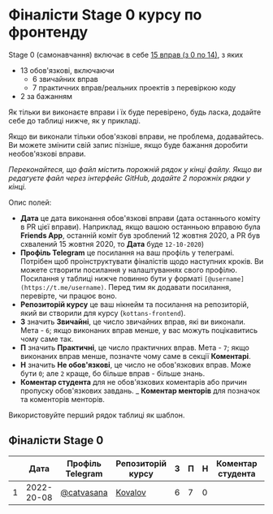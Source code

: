 # Фіналісти Stage 0 курсу по фронтенду

Stage 0 (самонавчання) включає в себе
[15 вправ (з 0 по 14)](https://github.com/kottans/frontend/blob/master/contents.md),
з яких

- 13 обов'язкові, включаючи
  - 6 звичайних вправ
  - 7 практичних вправ/реальних проектів з перевіркою коду
- 2 за бажанням

Як тільки ви виконаєте вправи і їх буде перевірено, будь ласка,
додайте себе до таблиці нижче, як у прикладі.

Якщо ви виконали тільки обов'язкові вправи, не проблема, додавайтесь. Ви можете
змінити свій запис пізніше, якщо буде бажання доробити необов'язкові вправи.

_Переконайтеся, що файл містить порожній рядок у кінці файлу._
_Якщо ви редагуєте файл через інтерфейс GitHub, додайте 2 порожніх рядки у кінці._

Опис полей:

- **Дата** це дата виконання обов'язкові вправи (дата останнього коміту
  в PR цієї вправи). Наприклад, якщо вашою останньою вправою була **Friends App**,
  останній коміт був зроблений 12 жовтня 2020, а PR був схвалений 15 жовтня 2020,
  то **Дата** буде `12-10-2020`)
- **Профіль Telegram** це посилання на ваш профіль у телеграмі.
  Потрібен щоб проінструктувати фіналістів щодо наступних кроків.
  Ви можете створити посилання у налаштуваннях свого профілю.
  Посилання у таблиці нижче повинно бути у форматі `[@username](https://t.me/username)`.
  Перед тим як додавати посилання, перевірте, чи працює воно.
- **Репозиторій курсу** це ваш нікнейм та посилання на репозиторій, який ви створили для курсу
  (`kottans-frontend`).
- **З** значить **Звичайні**, це число звичайних вправ, які ви виконали. Мета -
  `6`; якщо виконаних вправ менше, у вас можуть поцікавитись чому саме так.
- **П** значить **Практичні**, це число практичних вправ. Мета - `7`; якщо виконаних
  вправ менше, позначте чому саме в секції **Коментарі**.
- **Н** значить **Не обов'язкові**, це число не обов'язкових вправ. Може бути `0`;
  але `2` краще, бо більше вправ - більше знань.
- **Коментар студента** для не обов'язкових коментарів або причин пропуску обов'язкових
  завдань.
  \_ **Коментар менторів** для позначок та коменторів менторів.

Використовуйте перший рядок таблиці як шаблон.

## Фіналісти Stage 0

||Дата|Профіль Telegram|Репозиторій курсу|З|П|Н|Коментар студента|Коментар менторів|
| --- | --- | --- | --- | --- | --- | --- | --- | --- |
|1|2022-20-08|[@catvasana](https://t.me/catvasana)|[Kovalov](https://github.com/kovalov/kottans-frontend)|6|7|0|||
